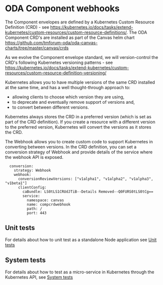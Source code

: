 # ODA Component webhooks

The Component envelopes are defined by a Kubernetes Custom Resource Definition (CRD) - see https://kubernetes.io/docs/tasks/extend-kubernetes/custom-resources/custom-resource-definitions/. The ODA Component CRD's are installed as part of the Canvas helm chart https://github.com/tmforum-oda/oda-canvas-charts/tree/master/canvas/crds 

As we evolve the Component envelope standard, we will version-control the CRD's following Kubernetes versioning patterns - see https://kubernetes.io/docs/tasks/extend-kubernetes/custom-resources/custom-resource-definition-versioning/

Kubernetes allows you to have multiple versions of the same CRD installed at the same time, and has a well thought-through approach to:
* allowing clients to choose which version they are using, 
* to deprecate and eventually remove support of versions and,
* to convert between different versions. 

Kubernetes always stores the CRD in a preferred version (which is set as part of the CRD definition). If you create a resource with a different version to the preferred version, Kubernetes will convert the versions as it stores the CRD.

The Webhook allows you to create custom code to support Kubernetes in converting between versions. In the CRD definition, you can set a conversion strategy of Webhook and provide details of the service where the webhook API is exposed.

```
  conversion:
    strategy: Webhook
    webhook:
      conversionReviewVersions: ["v1alpha1", "v1alpha2", "v1alpha3", "v1beta1"]
      clientConfig:
        caBundle: LS0tLS1CRUdJTiB--Details Removed--Q0FURS0tLS0tCg==
        service:
          namespace: canvas
          name: compcrdwebhook
          path: /
          port: 443
```

## Unit tests

For details about how to unit test as a standalone Node application see [Unit tests](./unit-tests/README.md)

## System tests

For details about how to test as a micro-service in Kubernetes through the Kubernetes API, see [System tests](./system-tests/README.md)
